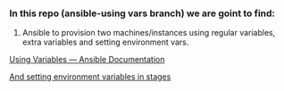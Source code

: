 ### In this repo (ansible-using vars branch) we are goint to find:

1. Ansible to provision two machines/instances using regular variables, extra variables and setting environment vars.

[Using Variables — Ansible Documentation](https://docs.ansible.com/ansible/latest/user_guide/playbooks_variables.html)

[And setting environment variables in stages](https://docs.ansible.com/ansible/latest/user_guide/playbooks_environment.html)